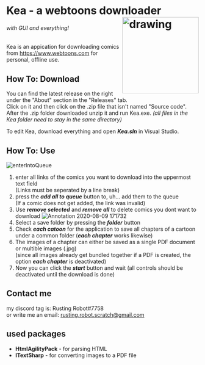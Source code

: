 # Kea - a webtoons downloader<img align="right" src="https://user-images.githubusercontent.com/50629201/89736764-12812c80-da6c-11ea-881f-4027922270e6.png" alt="drawing" width="200"/>  
###### *with GUI and everything!*  
Kea is an appication for downloading comics from https://www.webtoons.com for personal, offline use.
## How To: Download
You can find the latest release on the right under the "About" section in the "Releases" tab.  
Click on it and then click on the .zip file that isn't named "Source code".  
After the .zip folder downloaded unzip it and run Kea.exe.
*(all files in the Kea folder need to stay in the same directory)*

To edit Kea, download everything and open ***Kea.sln*** in Visual Studio.
## How To: Use
![enterIntoQueue](https://user-images.githubusercontent.com/50629201/89735665-87506880-da64-11ea-8b7d-213c9d179870.gif)
1. enter all links of the comics you want to download into the uppermost text field  
	(Links must be seperated by a line break)
2. press the ***add all to queue*** button to, uh... add them to the queue  
	(If a comic does not get added, the link was invalid)
3. Use ***remove selected*** and ***remove all*** to delete comics you dont want to download
![Annotation 2020-08-09 171732](https://user-images.githubusercontent.com/50629201/89736045-034bb000-da67-11ea-825b-44e8ee6f67b5.png)  
4. Select a save folder by pressing the ***folder*** button  
5. Check ***each catoon*** for the application to save all chapters of a cartoon under a common folder (***each chapter*** works likewise)  
6. The images of a chapter can either be saved as a single PDF document or multible images (.jpg)  
	(since all images already get bundled together if a PDF is created, the option ***each chapter*** is deactivated)  
7. Now you can click the ***start*** button and wait (all controls should be deactivated until the download is done)  
## Contact me
my discord tag is: Rusting Robot#7758  
or write me an email: rusting.robot.scratch@gmail.com 
## used packages
- **HtmlAgilityPack** - for parsing HTML
- **ITextSharp** - for converting images to a PDF file

